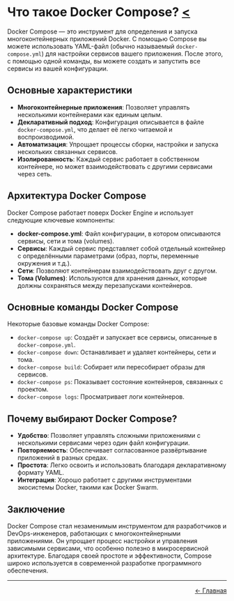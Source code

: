 # Что такое Docker Compose? [<](../)

Docker Compose — это инструмент для определения и запуска многоконтейнерных приложений Docker. С помощью Compose вы можете использовать YAML-файл (обычно называемый `docker-compose.yml`) для настройки сервисов вашего приложения. После этого, с помощью одной команды, вы можете создать и запустить все сервисы из вашей конфигурации.

## Основные характеристики
- **Многоконтейнерные приложения**: Позволяет управлять несколькими контейнерами как единым целым.
- **Декларативный подход**: Конфигурация описывается в файле `docker-compose.yml`, что делает её легко читаемой и воспроизводимой.
- **Автоматизация**: Упрощает процессы сборки, настройки и запуска нескольких связанных сервисов.
- **Изолированность**: Каждый сервис работает в собственном контейнере, но может взаимодействовать с другими сервисами через сеть.

## Архитектура Docker Compose
Docker Compose работает поверх Docker Engine и использует следующие ключевые компоненты:
- **docker-compose.yml**: Файл конфигурации, в котором описываются сервисы, сети и тома (volumes).
- **Сервисы**: Каждый сервис представляет собой отдельный контейнер с определёнными параметрами (образ, порты, переменные окружения и т.д.).
- **Сети**: Позволяют контейнерам взаимодействовать друг с другом.
- **Тома (Volumes)**: Используются для хранения данных, которые должны сохраняться между перезапусками контейнеров.

## Основные команды Docker Compose
Некоторые базовые команды Docker Compose:
- `docker-compose up`: Создаёт и запускает все сервисы, описанные в `docker-compose.yml`.
- `docker-compose down`: Останавливает и удаляет контейнеры, сети и тома.
- `docker-compose build`: Собирает или пересобирает образы для сервисов.
- `docker-compose ps`: Показывает состояние контейнеров, связанных с проектом.
- `docker-compose logs`: Просматривает логи контейнеров.

## Почему выбирают Docker Compose?
- **Удобство**: Позволяет управлять сложными приложениями с несколькими сервисами через один файл конфигурации.
- **Повторяемость**: Обеспечивает согласованное развёртывание приложений в разных средах.
- **Простота**: Легко освоить и использовать благодаря декларативному формату YAML.
- **Интеграция**: Хорошо работает с другими инструментами экосистемы Docker, такими как Docker Swarm.

## Заключение
Docker Compose стал незаменимым инструментом для разработчиков и DevOps-инженеров, работающих с многоконтейнерными приложениями. Он упрощает процесс настройки и управления зависимыми сервисами, что особенно полезно в микросервисной архитектуре. Благодаря своей простоте и эффективности, Compose широко используется в современной разработке программного обеспечения.

---
<p align="right">
<a href="../">← Главная</a>
</p>